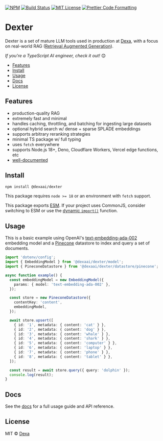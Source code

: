 <p>
  <a href="https://www.npmjs.com/package/@dexaai/dexter"><img alt="NPM" src="https://img.shields.io/npm/v/@dexaai/dexter.svg" /></a>
  <a href="https://github.com/dexaai/dexter/actions/workflows/test.yml"><img alt="Build Status" src="https://github.com/dexaai/dexter/actions/workflows/main.yml/badge.svg" /></a>
  <a href="https://github.com/dexaai/dexter/blob/main/license"><img alt="MIT License" src="https://img.shields.io/badge/license-MIT-blue" /></a>
  <a href="https://prettier.io"><img alt="Prettier Code Formatting" src="https://img.shields.io/badge/code_style-prettier-brightgreen.svg" /></a>
</p>

# Dexter <!-- omit from toc -->

Dexter is a set of mature LLM tools used in production at [Dexa](https://dexa.ai), with a focus on real-world RAG ([Retrieval Augmented Generation](https://arxiv.org/abs/2005.11401)).

_If you're a TypeScript AI engineer, check it out!_ 😊

- [Features](#features)
- [Install](#install)
- [Usage](#usage)
- [Docs](#docs)
- [License](#license)

## Features

- production-quality RAG
- extremely fast and minimal
- handles caching, throttling, and batching for ingesting large datasets
- optional hybrid search w/ dense + sparse SPLADE embeddings
- supports arbitrary reranking strategies
- minimal TS package w/ full typing
- uses `fetch` everywhere
- supports Node.js 18+, Deno, Cloudflare Workers, Vercel edge functions, etc
- [well-documented](https://dexter.dexa.ai)

## Install

```bash
npm install @dexaai/dexter
```

This package requires `node >= 18` or an environment with `fetch` support.

This package exports [ESM](https://gist.github.com/sindresorhus/a39789f98801d908bbc7ff3ecc99d99c). If your project uses CommonJS, consider switching to ESM or use the [dynamic `import()`](https://v8.dev/features/dynamic-import) function.

## Usage

This is a basic example using OpenAI's [text-embedding-ada-002](https://platform.openai.com/docs/guides/embeddings) embedding model and a [Pinecone](https://www.pinecone.io/) datastore to index and query a set of documents.

```ts
import 'dotenv/config';
import { EmbeddingModel } from '@dexaai/dexter/model';
import { PineconeDatastore } from '@dexaai/dexter/datastore/pinecone';

async function example() {
  const embeddingModel = new EmbeddingModel({
    params: { model: 'text-embedding-ada-002' },
  });

  const store = new PineconeDatastore({
    contentKey: 'content',
    embeddingModel,
  });

  await store.upsert([
    { id: '1', metadata: { content: 'cat' } },
    { id: '2', metadata: { content: 'dog' } },
    { id: '3', metadata: { content: 'whale' } },
    { id: '4', metadata: { content: 'shark' } },
    { id: '5', metadata: { content: 'computer' } },
    { id: '6', metadata: { content: 'laptop' } },
    { id: '7', metadata: { content: 'phone' } },
    { id: '8', metadata: { content: 'tablet' } },
  ]);

  const result = await store.query({ query: 'dolphin' });
  console.log(result);
}
```

## Docs

See the [docs](https://dexter.dexa.ai) for a full usage guide and API reference.

## License

MIT © [Dexa](https://dexa.ai)
